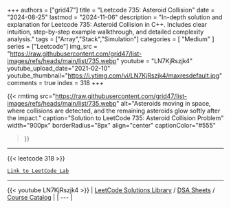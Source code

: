 
+++
authors = ["grid47"]
title = "Leetcode 735: Asteroid Collision"
date = "2024-08-25"
lastmod = "2024-11-06"
description = "In-depth solution and explanation for Leetcode 735: Asteroid Collision in C++. Includes clear intuition, step-by-step example walkthrough, and detailed complexity analysis."
tags = ["Array","Stack","Simulation"]
categories = [
    "Medium"
]
series = ["Leetcode"]
img_src = "https://raw.githubusercontent.com/grid47/list-images/refs/heads/main/list/735.webp"
youtube = "LN7KjRszjk4"
youtube_upload_date="2021-02-10"
youtube_thumbnail="https://i.ytimg.com/vi/LN7KjRszjk4/maxresdefault.jpg"
comments = true
index = 318
+++


{{< rmtimg 
    src="https://raw.githubusercontent.com/grid47/list-images/refs/heads/main/list/735.webp" 
    alt="Asteroids moving in space, where collisions are detected, and the remaining asteroids glow softly after the impact."
    caption="Solution to LeetCode 735: Asteroid Collision Problem"
    width="900px"
    borderRadius="8px"
    align="center" 
    captionColor="#555"
>}}
---
{{< leetcode 318 >}}

[`Link to LeetCode Lab`](https://leetcode.com/problems/asteroid-collision/description/)

---
{{< youtube LN7KjRszjk4 >}}
| [LeetCode Solutions Library](https://grid47.xyz/leetcode/) / [DSA Sheets](https://grid47.xyz/sheets/) / [Course Catalog](https://grid47.xyz/courses/) |
| --- |
